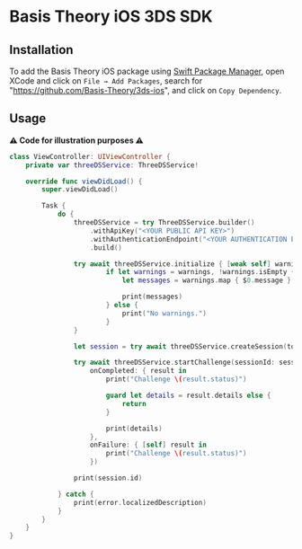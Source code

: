 # Basis Theory iOS 3DS SDK

## Installation

To add the Basis Theory iOS package using [Swift Package Manager](https://www.swift.org/package-manager/), open XCode and click on `File → Add Packages`, search for "https://github.com/Basis-Theory/3ds-ios", and click on `Copy Dependency`.

## Usage

**⚠️ Code for illustration purposes ⚠️**

```swift
class ViewController: UIViewController {
    private var threeDSService: ThreeDSService!

    override func viewDidLoad() {
        super.viewDidLoad()

        Task {
            do {
                threeDSService = try ThreeDSService.builder()
                    .withApiKey("<YOUR PUBLIC API KEY>")
                    .withAuthenticationEndpoint("<YOUR AUTHENTICATION ENDPOINT>")
                    .build()

                try await threeDSService.initialize { [weak self] warnings in
                        if let warnings = warnings, !warnings.isEmpty {
                            let messages = warnings.map { $0.message }.joined(separator: "\n")

                            print(messages)
                        } else {
                            print("No warnings.")
                        }
                }

                let session = try await threeDSService.createSession(tokenId: "<CARD TOKEN ID>")

                try await threeDSService.startChallenge(sessionId: session.id, viewController: self,
                    onCompleted: { result in
                        print("Challenge \(result.status)")

                        guard let details = result.details else {
                            return
                        }

                        print(details)
                    },
                    onFailure: { [self] result in
                        print("Challenge \(result.status)")
                    })

                print(session.id)

            } catch {
                print(error.localizedDescription)
            }
        }
    }
}
```
